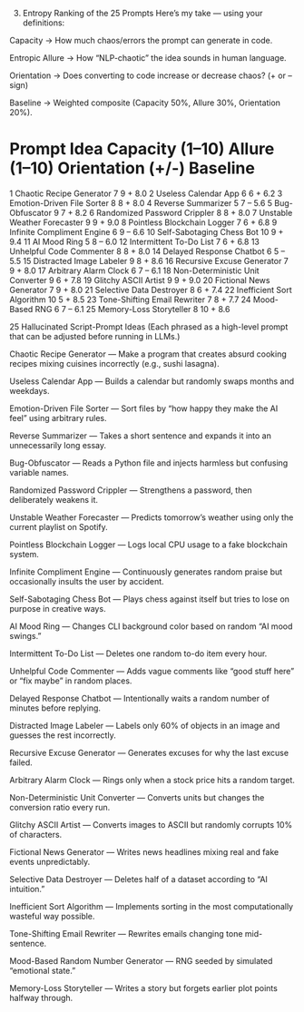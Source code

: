 3. Entropy Ranking of the 25 Prompts
Here’s my take — using your definitions:

Capacity → How much chaos/errors the prompt can generate in code.

Entropic Allure → How “NLP-chaotic” the idea sounds in human language.

Orientation → Does converting to code increase or decrease chaos? (+ or – sign)

Baseline → Weighted composite (Capacity 50%, Allure 30%, Orientation 20%).

#	Prompt Idea	Capacity (1–10)	Allure (1–10)	Orientation (+/-)	Baseline
1	Chaotic Recipe Generator	7	9	+	8.0
2	Useless Calendar App	6	6	+	6.2
3	Emotion-Driven File Sorter	8	8	+	8.0
4	Reverse Summarizer	5	7	–	5.6
5	Bug-Obfuscator	9	7	+	8.2
6	Randomized Password Crippler	8	8	+	8.0
7	Unstable Weather Forecaster	9	9	+	9.0
8	Pointless Blockchain Logger	7	6	+	6.8
9	Infinite Compliment Engine	6	9	–	6.6
10	Self-Sabotaging Chess Bot	10	9	+	9.4
11	AI Mood Ring	5	8	–	6.0
12	Intermittent To-Do List	7	6	+	6.8
13	Unhelpful Code Commenter	8	8	+	8.0
14	Delayed Response Chatbot	6	5	–	5.5
15	Distracted Image Labeler	9	8	+	8.6
16	Recursive Excuse Generator	7	9	+	8.0
17	Arbitrary Alarm Clock	6	7	–	6.1
18	Non-Deterministic Unit Converter	9	6	+	7.8
19	Glitchy ASCII Artist	9	9	+	9.0
20	Fictional News Generator	7	9	+	8.0
21	Selective Data Destroyer	8	6	+	7.4
22	Inefficient Sort Algorithm	10	5	+	8.5
23	Tone-Shifting Email Rewriter	7	8	+	7.7
24	Mood-Based RNG	6	7	–	6.1
25	Memory-Loss Storyteller	8	10	+	8.6

25 Hallucinated Script-Prompt Ideas
(Each phrased as a high-level prompt that can be adjusted before running in LLMs.)

Chaotic Recipe Generator — Make a program that creates absurd cooking recipes mixing cuisines incorrectly (e.g., sushi lasagna).

Useless Calendar App — Builds a calendar but randomly swaps months and weekdays.

Emotion-Driven File Sorter — Sort files by “how happy they make the AI feel” using arbitrary rules.

Reverse Summarizer — Takes a short sentence and expands it into an unnecessarily long essay.

Bug-Obfuscator — Reads a Python file and injects harmless but confusing variable names.

Randomized Password Crippler — Strengthens a password, then deliberately weakens it.

Unstable Weather Forecaster — Predicts tomorrow’s weather using only the current playlist on Spotify.

Pointless Blockchain Logger — Logs local CPU usage to a fake blockchain system.

Infinite Compliment Engine — Continuously generates random praise but occasionally insults the user by accident.

Self-Sabotaging Chess Bot — Plays chess against itself but tries to lose on purpose in creative ways.

AI Mood Ring — Changes CLI background color based on random “AI mood swings.”

Intermittent To-Do List — Deletes one random to-do item every hour.

Unhelpful Code Commenter — Adds vague comments like “good stuff here” or “fix maybe” in random places.

Delayed Response Chatbot — Intentionally waits a random number of minutes before replying.

Distracted Image Labeler — Labels only 60% of objects in an image and guesses the rest incorrectly.

Recursive Excuse Generator — Generates excuses for why the last excuse failed.

Arbitrary Alarm Clock — Rings only when a stock price hits a random target.

Non-Deterministic Unit Converter — Converts units but changes the conversion ratio every run.

Glitchy ASCII Artist — Converts images to ASCII but randomly corrupts 10% of characters.

Fictional News Generator — Writes news headlines mixing real and fake events unpredictably.

Selective Data Destroyer — Deletes half of a dataset according to “AI intuition.”

Inefficient Sort Algorithm — Implements sorting in the most computationally wasteful way possible.

Tone-Shifting Email Rewriter — Rewrites emails changing tone mid-sentence.

Mood-Based Random Number Generator — RNG seeded by simulated “emotional state.”

Memory-Loss Storyteller — Writes a story but forgets earlier plot points halfway through.